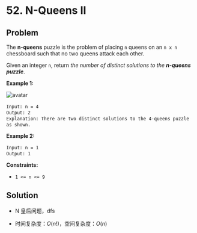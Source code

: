 # 52. N-Queens II
## Problem

The **n-queens** puzzle is the problem of placing `n` queens on an `n x n` chessboard such that no two queens attack each other.

Given an integer `n`, return *the number of distinct solutions to the **n-queens puzzle***.

 

**Example 1:**

![avatar](..\..\pic\lc51.jpg)

```
Input: n = 4
Output: 2
Explanation: There are two distinct solutions to the 4-queens puzzle as shown.
```

**Example 2:**

```
Input: n = 1
Output: 1
```

 

**Constraints:**

- `1 <= n <= 9`

## Solution

- N 皇后问题，dfs

- 时间复杂度：$O(n!)$，空间复杂度：$O(n)$

   

